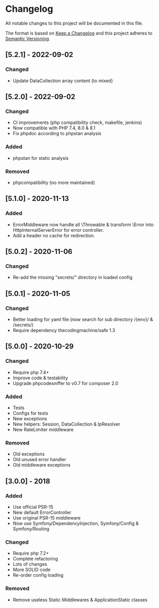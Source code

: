 # Changelog
All notable changes to this project will be documented in this file.

The format is based on [Keep a Changelog](http://keepachangelog.com/en/1.0.0/)
and this project adheres to [Semantic Versioning](http://semver.org/spec/v2.0.0.html).

## [5.2.1] - 2022-09-02
### Changed
* Update DataCollection array content (to mixed)

## [5.2.0] - 2022-09-02
### Changed
* CI improvements (php compatibility check, makefile, jenkins)
* Now compatible with PHP 7.4, 8.0 & 8.1
* Fix phpdoc according to phpstan analysis
### Added
* phpstan for static analysis
### Removed
* phpcompatibility (no more maintained)


## [5.1.0] - 2020-11-13
### Added
 * ErrorMiddleware now handle all \Throwable & transform \Error into HttpInternalServerError for error controller.
 * Add a header no cache for redirection.

## [5.0.2] - 2020-11-06
### Changed
 * Re-add  the missing "secrets/" directory in loaded config
 
## [5.0.1] - 2020-11-05
### Changed
 * Better loading for yaml file (now search for sub directory /{env}/ & /secrets/)
 * Require dependency thecodingmachine/safe 1.3

## [5.0.0] - 2020-10-29
### Changed
 * Require php 7.4+
 * Improve code & testability
 * Upgrade phpcodesniffer to v0.7 for composer 2.0
### Added
 * Tests
 * Configs for tests
 * New exceptions
 * New helpers: Session, DataCollection & IpResolver
 * New RateLimiter middleware
### Removed
 * Old exceptions
 * Old unused error handler
 * Old middleware exceptions



## [3.0.0] - 2018
### Added
 * Use official PSR-15
 * New default ErrorController
 * Use original PSR-15 middleware
 * Now use Symfony/DependencyInjection, Symfony/Config & Symfony/Routing

### Changed
 * Require php 7.2+
 * Complete refactoring
 * Lots of changes
 * More SOLID code
 * Re-order config loading
 
### Removed
 * Remove useless Static Middlewares & ApplicationStatic classes
